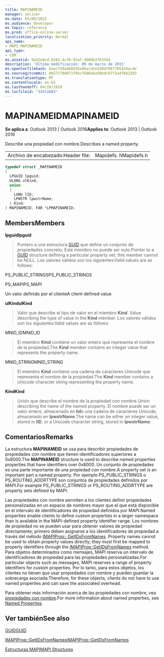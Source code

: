 ```yaml
---
title: MAPINAMEID
manager: soliver
ms.date: 03/09/2015
ms.audience: Developer
ms.topic: reference
ms.prod: office-online-server
localization_priority: Normal
api_name:
- MAPI.MAPINAMEID
api_type:
- COM
ms.assetid: 9a92e9cd-8282-4cf0-93af-4089b3763594
description: 'Última modificación: 09 de marzo de 2015'
ms.openlocfilehash: baec750a460b3ba9becd2e1dddf967705424ac4e
ms.sourcegitcommit: 8657170d071f9bcf680aba50b9c07f2a4fb82283
ms.translationtype: MT
ms.contentlocale: es-ES
ms.lasthandoff: 04/28/2019
ms.locfileid: "33411683"
---
```

# <a name="mapinameid"></a><span data-ttu-id="166fa-103">MAPINAMEID</span><span class="sxs-lookup"><span data-stu-id="166fa-103">MAPINAMEID</span></span>

  
  
<span data-ttu-id="166fa-104">**Se aplica a**: Outlook 2013 | Outlook 2016</span><span class="sxs-lookup"><span data-stu-id="166fa-104">**Applies to**: Outlook 2013 | Outlook 2016</span></span> 
  
<span data-ttu-id="166fa-105">Describe una propiedad con nombre.</span><span class="sxs-lookup"><span data-stu-id="166fa-105">Describes a named property.</span></span> 
  
|||
|:-----|:-----|
|<span data-ttu-id="166fa-106">Archivo de encabezado:</span><span class="sxs-lookup"><span data-stu-id="166fa-106">Header file:</span></span>  <br/> |<span data-ttu-id="166fa-107">Mapidefs. h</span><span class="sxs-lookup"><span data-stu-id="166fa-107">Mapidefs.h</span></span>  <br/> |
   
```cpp
typedef struct _MAPINAMEID
{
  LPGUID lpguid;
  ULONG ulKind;
  union
  {
    LONG lID;
    LPWSTR lpwstrName;
  } Kind;
} MAPINAMEID, FAR *LPMAPINAMEID;

```

## <a name="members"></a><span data-ttu-id="166fa-108">Members</span><span class="sxs-lookup"><span data-stu-id="166fa-108">Members</span></span>

 <span data-ttu-id="166fa-109">**lpguid**</span><span class="sxs-lookup"><span data-stu-id="166fa-109">**lpguid**</span></span>
  
> <span data-ttu-id="166fa-110">Puntero a una estructura [GUID](guid.md) que define un conjunto de propiedades concreto; Este miembro no puede ser nulo.</span><span class="sxs-lookup"><span data-stu-id="166fa-110">Pointer to a [GUID](guid.md) structure defining a particular property set; this member cannot be NULL.</span></span> <span data-ttu-id="166fa-111">Los valores válidos son los siguientes:</span><span class="sxs-lookup"><span data-stu-id="166fa-111">Valid values are as follows:</span></span> 
    
<span data-ttu-id="166fa-112">PS_PUBLIC_STRINGS</span><span class="sxs-lookup"><span data-stu-id="166fa-112">PS_PUBLIC_STRINGS</span></span>
  
> 
    
<span data-ttu-id="166fa-113">PS_MAPI</span><span class="sxs-lookup"><span data-stu-id="166fa-113">PS_MAPI</span></span>
  
> 
    
<span data-ttu-id="166fa-114">Un valor definido por el cliente</span><span class="sxs-lookup"><span data-stu-id="166fa-114">A client-defined value</span></span>
  
> 
    
 <span data-ttu-id="166fa-115">**ulKind**</span><span class="sxs-lookup"><span data-stu-id="166fa-115">**ulKind**</span></span>
  
> <span data-ttu-id="166fa-116">Valor que describe el tipo de valor en el miembro **Kind** .</span><span class="sxs-lookup"><span data-stu-id="166fa-116">Value describing the type of value in the **Kind** member.</span></span> <span data-ttu-id="166fa-117">Los valores válidos son los siguientes:</span><span class="sxs-lookup"><span data-stu-id="166fa-117">Valid values are as follows:</span></span> 
    
<span data-ttu-id="166fa-118">MNID_ID</span><span class="sxs-lookup"><span data-stu-id="166fa-118">MNID_ID</span></span> 
  
> <span data-ttu-id="166fa-119">El miembro **Kind** contiene un valor entero que representa el nombre de la propiedad.</span><span class="sxs-lookup"><span data-stu-id="166fa-119">The **Kind** member contains an integer value that represents the property name.</span></span> 
    
<span data-ttu-id="166fa-120">MNID_STRING</span><span class="sxs-lookup"><span data-stu-id="166fa-120">MNID_STRING</span></span> 
  
> <span data-ttu-id="166fa-121">El miembro **Kind** contiene una cadena de caracteres Unicode que representa el nombre de la propiedad.</span><span class="sxs-lookup"><span data-stu-id="166fa-121">The **Kind** member contains a Unicode character string representing the property name.</span></span> 
    
 <span data-ttu-id="166fa-122">**Kind**</span><span class="sxs-lookup"><span data-stu-id="166fa-122">**Kind**</span></span>
  
> <span data-ttu-id="166fa-123">Unión que describe el nombre de la propiedad con nombre.</span><span class="sxs-lookup"><span data-stu-id="166fa-123">Union describing the name of the named property.</span></span> <span data-ttu-id="166fa-124">El nombre puede ser un valor entero, almacenado en **lid**o una cadena de caracteres Unicode, almacenado en **lpwstrName**.</span><span class="sxs-lookup"><span data-stu-id="166fa-124">The name can be either an integer value, stored in **lID**, or a Unicode character string, stored in **lpwstrName**.</span></span>
    
## <a name="remarks"></a><span data-ttu-id="166fa-125">Comentarios</span><span class="sxs-lookup"><span data-stu-id="166fa-125">Remarks</span></span>

<span data-ttu-id="166fa-126">La estructura **MAPINAMEID** se usa para describir propiedades de propiedades con nombre que tienen identificadores superiores a 0x8000.</span><span class="sxs-lookup"><span data-stu-id="166fa-126">The **MAPINAMEID** structure is used to describe named properties properties that have identifiers over 0x8000.</span></span> <span data-ttu-id="166fa-127">Un conjunto de propiedades es una parte importante de una propiedad con nombre.</span><span class="sxs-lookup"><span data-stu-id="166fa-127">A property set is an important part a named property.</span></span> <span data-ttu-id="166fa-128">Por ejemplo PS_PUBLIC_STRINGS o PS_ROUTING_ADDRTYPE son conjuntos de propiedades definidos por MAPI.</span><span class="sxs-lookup"><span data-stu-id="166fa-128">For example PS_PUBLIC_STRINGS or PS_ROUTING_ADDRTYPE are property sets defined by MAPI.</span></span> 
  
<span data-ttu-id="166fa-129">Las propiedades con nombre permiten a los clientes definir propiedades personalizadas en un espacio de nombres mayor que el que está disponible en el intervalo de identificadores de propiedad definidos por MAPI.</span><span class="sxs-lookup"><span data-stu-id="166fa-129">Named properties enable clients to define custom properties in a larger namespace than is available in the MAPI-defined property identifier range.</span></span> <span data-ttu-id="166fa-130">Los nombres de propiedad no se pueden usar para obtener valores de propiedad directamente; primero deben asignarse a los identificadores de propiedad a través del método [IMAPIProp:: GetIDsFromNames](imapiprop-getidsfromnames.md) .</span><span class="sxs-lookup"><span data-stu-id="166fa-130">Property names cannot be used to obtain property values directly; they must first be mapped to property identifiers through the [IMAPIProp::GetIDsFromNames](imapiprop-getidsfromnames.md) method.</span></span> <span data-ttu-id="166fa-131">Para objetos determinados como mensajes, MAPI reserva un intervalo de identificadores de propiedad para las propiedades personalizadas.</span><span class="sxs-lookup"><span data-stu-id="166fa-131">For particular objects such as messages, MAPI reserves a range of property identifiers for custom properties.</span></span> <span data-ttu-id="166fa-132">Por lo tanto, para estos objetos, los clientes no tienen que usar propiedades con nombre y pueden guardar la sobrecarga asociada.</span><span class="sxs-lookup"><span data-stu-id="166fa-132">Therefore, for these objects, clients do not have to use named properties and can save the associated overhead.</span></span> 
  
<span data-ttu-id="166fa-133">Para obtener más información acerca de las propiedades con nombre, vea [propiedades con nombre](mapi-named-properties.md).</span><span class="sxs-lookup"><span data-stu-id="166fa-133">For more information about named properties, see [Named Properties](mapi-named-properties.md).</span></span>
  
## <a name="see-also"></a><span data-ttu-id="166fa-134">Ver también</span><span class="sxs-lookup"><span data-stu-id="166fa-134">See also</span></span>



[<span data-ttu-id="166fa-135">GUID</span><span class="sxs-lookup"><span data-stu-id="166fa-135">GUID</span></span>](guid.md)
  
[<span data-ttu-id="166fa-136">IMAPIProp::GetIDsFromNames</span><span class="sxs-lookup"><span data-stu-id="166fa-136">IMAPIProp::GetIDsFromNames</span></span>](imapiprop-getidsfromnames.md)


[<span data-ttu-id="166fa-137">Estructuras MAPI</span><span class="sxs-lookup"><span data-stu-id="166fa-137">MAPI Structures</span></span>](mapi-structures.md)


